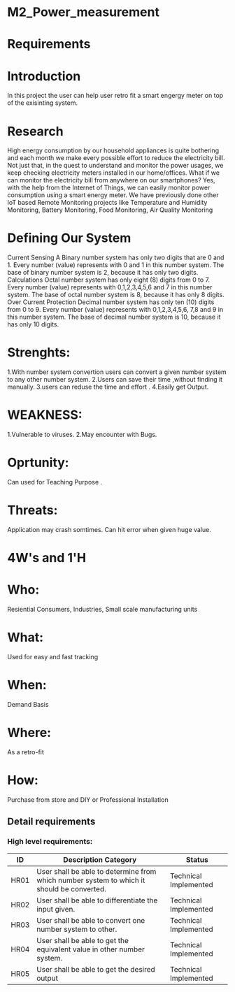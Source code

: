 
# M2_Power_measurement

# Requirements
# Introduction
In this project the user can help user retro fit a smart engergy meter on top of the exisinting system.

# Research
High energy consumption by our household appliances is quite bothering and each month we make every possible effort to reduce the electricity bill. Not just that, in the quest to understand and monitor the power usages, we keep checking electricity meters installed in our home/offices. What if we can monitor the electricity bill from anywhere on our smartphones? Yes, with the help from the Internet of Things, we can easily monitor power consumption using a smart energy meter. We have previously done other IoT based Remote Monitoring projects like Temperature and Humidity Monitoring, Battery Monitoring, Food Monitoring, Air Quality Monitoring

# Defining Our System
Current Sensing A Binary number system has only two digits that are 0 and 1. Every number (value) represents with 0 and 1 in this number system. The base of binary number system is 2, because it has only two digits.
Calculations Octal number system has only eight (8) digits from 0 to 7. Every number (value) represents with 0,1,2,3,4,5,6 and 7 in this number system. The base of octal number system is 8, because it has only 8 digits.
Over Current Protection Decimal number system has only ten (10) digits from 0 to 9. Every number (value) represents with 0,1,2,3,4,5,6, 7,8 and 9 in this number system. The base of decimal number system is 10, because it has only 10 digits.

# Strenghts:
1.With number system convertion users can convert a given number system to any other number system. 2.Users can save their time ,without finding it manually. 3.users can reduse the time and effort . 4.Easily get Output.

# WEAKNESS:
1.Vulnerable to viruses. 2.May encounter with Bugs.

# Oprtunity:
Can used for Teaching Purpose
.
# Threats:
Application may crash somtimes.
Can hit error when given huge value.
# 4W's and 1'H
# Who:
Resiential Consumers, Industries, Small scale manufacturing units

# What:
Used for easy and fast tracking

# When:
Demand Basis

# Where:
As a retro-fit

# How:
Purchase from store and DIY or Professional Installation

## Detail requirements
### High level requirements:
| ID |	Description	Category	| Status |
| --- | ------| --- |
| HR01 |	User shall be able to determine from which number system to which it should be converted. |	Technical	Implemented |
| HR02 |	User shall be able to differentiate the input given. |	Technical	Implemented |
| HR03 |	User shall be able to convert one number system to other. |	Technical	Implemented |
| HR04 |	User shall be able to get the equivalent value in other number system. |	Technical	Implemented |
| HR05 |	User shall be able to get the desired output |	Technical	Implemented |

